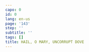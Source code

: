 ```yaml
---
capo: 0
id: 0
lang: en-us
page: '143'
step: ''
subtitle: ''
tags: []
title: HAIL, O MARY, UNCORRUPT DOVE
---
```

